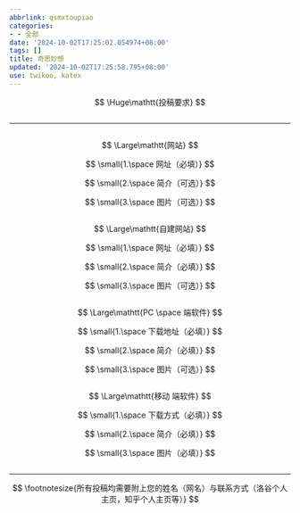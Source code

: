 ```yaml
---
abbrlink: qsmxtoupiao
categories:
- - 全部
date: '2024-10-02T17:25:02.054974+08:00'
tags: []
title: 奇思妙想
updated: '2024-10-02T17:25:58.795+08:00'
use: twikoo, katex
---
```

$$
\Huge\mathtt{投稿要求}
$$

![]()

---

![]()

$$
\Large\mathtt{网站}
$$

$$
\small{1.\space 网址（必填）}
$$

$$
\small{2.\space 简介（可选）}
$$

$$
\small{3.\space 图片（可选）}
$$

![]()

$$
\Large\mathtt{自建网站}
$$

$$
\small{1.\space 网址（必填）}
$$

$$
\small{2.\space 简介（必填）}
$$

$$
\small{3.\space 图片（可选）}
$$

![]()

$$
\Large\mathtt{PC \space 端软件}
$$

$$
\small{1.\space 下载地址（必填）}
$$

$$
\small{2.\space 简介（必填）}
$$

$$
\small{3.\space 图片（可选）}
$$

![]()

$$
\Large\mathtt{移动 端软件}
$$

$$
\small{1.\space 下载方式（必填）}
$$

$$
\small{2.\space 简介（必填）}
$$

$$
\small{3.\space 图片（必填）}
$$

![]()

---

$$
\footnotesize{所有投稿均需要附上您的姓名（网名）与联系方式（洛谷个人主页，知乎个人主页等）}
$$
